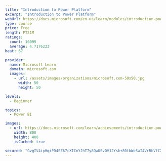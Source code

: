 ```yaml
---
title: "Introduction to Power Platform"
excerpt: "Introduction to Power Platform"
webUrl: https://docs.microsoft.com/en-us/learn/modules/introduction-power-platform/
type: course
price: Free
length: PT21M
ratings:
  count: 16099
  average: 4.7176223
heat: 67

provider:
  name: Microsoft Learn
  domain: microsoft.com
  images:
    - url: /assets/images/organizations/microsoft.com-50x50.jpg
      width: 50
      height: 50

levels:
  - Beginner

topics:
  - Power BI

images:
  - url: https://docs.microsoft.com/learn/achievements/introduction-power-platform-social.png
    width: 800
    height: 400
    isCached: true

secured: "GvgIV4ipHqiPD4SZk7cXICmYJhT7y8QwUSvOV12Ysb+80tbWeSwI4VrRbVfC2ApT6zSdG136ZjkT/BuDq0SsacgqqCeWWtPQPH7vvY5i8/AZfdgZBu1ZxSKSgm4qUQkSzfHSGjVqzgFqjQLYZxgCpBziolwD9i6yjl5Uwa5+UM9SjbMO3utLIfw/P2VmhTecfc6W7Xh7z4PJx3TPG+YdCmfoOnHeGwpFyJiBK3/Ostgq9+LV/B2cOZACnoSV78ptfRCoRPnOha7zukpgcfzeYhrYlrPp5ps5ptTO22GklRzoGG3+ROxxqbQ1lShpRhHCwqilq96rtl+8an4WORTYQdEk26D1pJ4MA0xb38ZFyaq+PdFTQbZxCDes3pFMUNyfjOsWbcSV+CEjBP4b7UoRVd0oOzGPXMrxA5RZd0scnFnsx0fkjcbFqG8af8OCN1XC;LltJYLhOVoU/SznJTO9FzA=="
---
```


